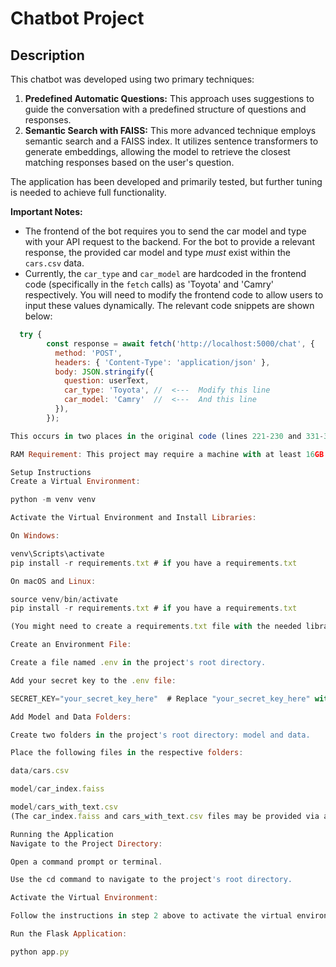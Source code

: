 # Chatbot Project

## Description

This chatbot was developed using two primary techniques:

1.  **Predefined Automatic Questions:** This approach uses suggestions to guide the conversation with a predefined structure of questions and responses.
2.  **Semantic Search with FAISS:** This more advanced technique employs semantic search and a FAISS index.  It utilizes sentence transformers to generate embeddings, allowing the model to retrieve the closest matching responses based on the user's question.

The application has been developed and primarily tested, but further tuning is needed to achieve full functionality.

**Important Notes:**

* The frontend of the bot requires you to send the car model and type with your API request to the backend.  For the bot to provide a relevant response, the provided car model and type *must* exist within the `cars.csv` data.
* Currently, the `car_type` and `car_model` are hardcoded in the frontend code (specifically in the `fetch` calls) as 'Toyota' and 'Camry' respectively.  You will need to modify the frontend code to allow users to input these values dynamically.  The relevant code snippets are shown below:

```javascript
  try {
        const response = await fetch('http://localhost:5000/chat', {
          method: 'POST',
          headers: { 'Content-Type': 'application/json' },
          body: JSON.stringify({ 
            question: userText, 
            car_type: 'Toyota', //  <---  Modify this line
            car_model: 'Camry'  //  <---  And this line
          }),
        });

This occurs in two places in the original code (lines 221-230 and 331-340).

RAM Requirement: This project may require a machine with at least 16GB of RAM for optimal performance, especially when dealing with large datasets and the FAISS indexing process.

Setup Instructions
Create a Virtual Environment:

python -m venv venv

Activate the Virtual Environment and Install Libraries:

On Windows:

venv\Scripts\activate
pip install -r requirements.txt # if you have a requirements.txt

On macOS and Linux:

source venv/bin/activate
pip install -r requirements.txt # if you have a requirements.txt

(You might need to create a requirements.txt file with the needed libraries, e.g., Flask, sentence-transformers, etc.)

Create an Environment File:

Create a file named .env in the project's root directory.

Add your secret key to the .env file:

SECRET_KEY="your_secret_key_here"  # Replace "your_secret_key_here" with your actual secret key.

Add Model and Data Folders:

Create two folders in the project's root directory: model and data.

Place the following files in the respective folders:

data/cars.csv

model/car_index.faiss

model/cars_with_text.csv
(The car_index.faiss and cars_with_text.csv files may be provided via a Google Drive link, as mentioned in the original description.)

Running the Application
Navigate to the Project Directory:

Open a command prompt or terminal.

Use the cd command to navigate to the project's root directory.

Activate the Virtual Environment:

Follow the instructions in step 2 above to activate the virtual environment.

Run the Flask Application:

python app.py
